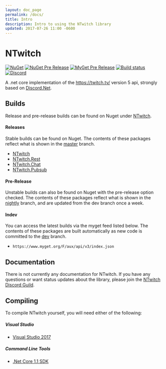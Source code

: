 ```yaml
---
layout: doc_page
permalink: /docs/
title: Intro
description: Intro to using the NTwitch library
updated: 2017-07-26 11:00 -0600
---
```


# NTwitch
[![NuGet](https://img.shields.io/nuget/v/NTwitch.svg?label=release)](https://www.nuget.org/packages/NTwitch) [![NuGet Pre Release](https://img.shields.io/nuget/vpre/NTwitch.svg?label=pre-release)](https://www.nuget.org/packages/NTwitch) [![MyGet Pre Release](https://img.shields.io/myget/aux/vpre/NTwitch.svg?label=dev)](https://www.myget.org/feed/Packages/aux) [![Build status](https://ci.appveyor.com/api/projects/status/3druvy47ds3uld47/branch/dev?svg=true)](https://ci.appveyor.com/project/Aux/ntwitch/branch/dev) [![Discord](https://discordapp.com/api/guilds/257698577894080512/widget.png)](https://discord.gg/yd8x2wM)

A .net core implementation of the https://twitch.tv/ version 5 api, strongly based on [Discord.Net](https://github.com/RogueException/Discord.Net).

## Builds
Release and pre-release builds can be found on Nuget under [NTwitch](https://www.nuget.org/packages/NTwitch/).

#### Releases
Stable builds can be found on Nuget. The contents of these packages reflect what is shown in the [master](https://github.com/Aux/NTwitch/tree/master) branch.
- [NTwitch](https://www.nuget.org/packages/NTwitch/)
- [NTwitch.Rest](https://www.nuget.org/packages/NTwitch.Rest/)
- [NTwitch.Chat](https://www.nuget.org/packages/NTwitch.Chat/)
- [NTwitch.Pubsub](https://www.nuget.org/packages/NTwitch.Pubsub/)
#### Pre-Release
Unstable builds can also be found on Nuget with the pre-release option checked. The contents of these packages reflect what is shown in the [nightly](https://github.com/Aux/NTwitch/tree/nightly) branch, and are updated from the dev branch once a week.
#### Indev
You can access the latest builds via the myget feed listed below. The contents of these packages are built automatically as new code is committed to the [dev](https://github.com/Aux/NTwitch/tree/dev) branch.
- `https://www.myget.org/F/aux/api/v3/index.json`

## Documentation
There is not currently any documentation for NTwitch. If you have any questions or want status updates about the library, please join the [NTwitch Discord Guild](https://discord.gg/yd8x2wM).

## Compiling
To compile NTwitch yourself, you will need either of the following:

##### Visual Studio
- [Visual Studio 2017](https://www.microsoft.com/net/core#windowsvs2017)

##### Command Line Tools
- [.Net Core 1.1 SDK](https://www.microsoft.com/net/download/core)